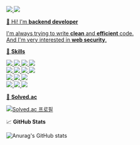 <a href="mailto:skipperkim307@gmail.com" target="_blank"><img src="https://img.shields.io/badge/skipperkim307@gmail.com-EA4335?style=for-the-badge&logo=Gmail&logoColor=white">
<a href="https://velog.io/@finescore" target="_blank"><img src="https://img.shields.io/badge/Velog-20C997?style=for-the-badge&logo=Velog&logoColor=white">

👋 Hi! I'm **backend developer**  

I'm always trying to write **clean** and **efficient** code.  
  And I'm very interested in **web security**.
  
💪 **Skills**

<img src="https://img.shields.io/badge/JAVA-007396?style=for-the-badge&logo=java&logoColor=white"> <img src="https://img.shields.io/badge/spring-6DB33F?style=for-the-badge&logo=spring&logoColor=white"> <img src="https://img.shields.io/badge/spring boot-6DB33F?style=for-the-badge&logo=springboot&logoColor=white"> <img src="https://img.shields.io/badge/mysql-4479A1?style=for-the-badge&logo=mysql&logoColor=white">  
<img src="https://img.shields.io/badge/gradle-02303A?style=for-the-badge&logo=gradle&logoColor=white"> <img src="https://img.shields.io/badge/apache maven-C71A36?style=for-the-badge&logo=apachemaven&logoColor=white"> <img src="https://img.shields.io/badge/apache tomcat-F8DC75?style=for-the-badge&logo=apachetomcat&logoColor=black"> <img src="https://img.shields.io/badge/amazon ec2-FF9900?style=for-the-badge&logo=amazonec2&logoColor=white">  
<img src="https://img.shields.io/badge/html5-E34F26?style=for-the-badge&logo=html5&logoColor=white"> <img src="https://img.shields.io/badge/css3-1572B6?style=for-the-badge&logo=css3&logoColor=white"> <img src="https://img.shields.io/badge/javascript-F7DF1E?style=for-the-badge&logo=javascript&logoColor=black">  
<img src="https://img.shields.io/badge/git-F05032?style=for-the-badge&logo=git&logoColor=white"> <img src="https://img.shields.io/badge/github-181717?style=for-the-badge&logo=github&logoColor=white"> <img src="https://img.shields.io/badge/intellij idea-000000?style=for-the-badge&logo=intellijidea&logoColor=white">

📙 **Solved.ac**  

[![Solved.ac
프로필](http://mazassumnida.wtf/api/v2/generate_badge?boj=skipperkim307)](https://solved.ac/skipperkim307)

📈 **GitHub Stats**

![Anurag's GitHub stats](https://github-readme-stats.vercel.app/api?username=FineScore&show_icons=true&theme=transparent)
